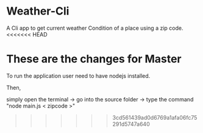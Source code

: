 # Weather-Cli
A Cli app to get current weather Condition of a place using a zip code.
<<<<<<< HEAD


These are the changes for Master
=======
To run the application user need to have nodejs installed.

Then,

simply open the terminal -> go into the source folder -> type the command "node main.js < zipcode >"
>>>>>>> 3cd561439ad0d6769a1afa06fc75291d5747a640
